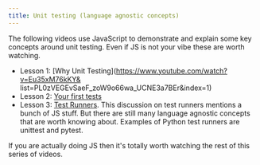```yaml
---
title: Unit testing (language agnostic concepts)
---
```


The following videos use JavaScript to demonstrate and explain some key concepts around unit testing. Even if JS is not your vibe these are worth watching.

- Lesson 1: [Why Unit Testing](https://www.youtube.com/watch?v=Eu35xM76kKY&
list=PL0zVEGEvSaeF_zoW9o66wa_UCNE3a7BEr&index=1)
- Lesson 2: [Your first tests](https://www.youtube.com/watch?v=XsFQEUP1MxI&index=2&list=PL0zVEGEvSaeF_zoW9o66wa_UCNE3a7BEr)
- Lesson 3: [Test Runners](https://www.youtube.com/watch?v=pdx2HjFRaJY&list=PL0zVEGEvSaeF_zoW9o66wa_UCNE3a7BEr&index=3). This discussion on test runners mentions a bunch of JS stuff. But there are still many language agnostic concepts that are worth knowing about. Examples of Python test runners are unittest and pytest.

If you are actually doing JS then it's totally worth watching the rest of this series of videos.

